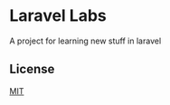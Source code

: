 
# Laravel Labs

A project for learning new stuff in laravel


## License
[MIT](https://choosealicense.com/licenses/mit/)


